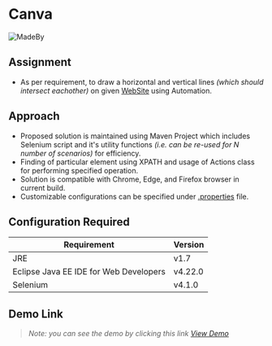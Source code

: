 # Canva
![MadeBy](https://img.shields.io/badge/made%20by-dipakpr96-blue)
## Assignment
 - As per requirement, to draw a horizontal and vertical lines *(which should intersect eachother)* on given [WebSite] using Automation.
 
## Approach
 - Proposed solution is maintained using Maven Project which includes Selenium script and it's utility functions *(i.e. can be re-used for N number of scenarios)* for efficiency.
 - Finding of particular element using XPATH and usage of Actions class for performing specified operation.
 - Solution is compatible with Chrome, Edge, and Firefox browser in current build.
 - Customizable configurations can be specified under [.properties] file.
## Configuration Required

| Requirement | Version |
| ------ | ------ |
| JRE | v1.7 |
| Eclipse Java EE IDE for Web Developers | v4.22.0|
| Selenium | v4.1.0 |
 
## Demo Link
> *Note: you can see the demo by clicking this link [View Demo]*


[WebSite]: <http://htmlcanvasstudio.com/>
[View Demo]: <https://tinyurl.com/viewdemocanva>
[.properties]: <https://github.com/d1089/Canva/blob/main/src/main/java/asset/resources/conf.properties>
